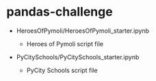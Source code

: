 # pandas-challenge

* HeroesOfPymoli/HeroesOfPymoli_starter.ipynb
  - Heroes of Pymoli script file

* PyCitySchools/PyCitySchools_starter.ipynb
  - PyCity Schools script file
  
